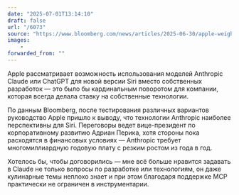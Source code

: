 ```yaml
---
date: "2025-07-01T13:14:10"
draft: false
url: "/6073"
source: "https://www.bloomberg.com/news/articles/2025-06-30/apple-weighs-replacing-siri-s-ai-llms-with-anthropic-claude-or-openai-chatgpt"
images:
    -
forwarded_from: ""
---
```


Apple рассматривает возможность использования моделей Anthropic Claude или ChatGPT для новой версии Siri вместо собственных разработок — это было бы кардинальным поворотом для компании, которая всегда делала ставку на собственные технологии.

По данным Bloomberg, после тестирования различных вариантов руководство Apple пришло к выводу, что технологии Anthropic наиболее перспективны для Siri. Переговоры ведет вице-президент по корпоративному развитию Адриан Перика, хотя стороны пока расходятся в финансовых условиях — Anthropic требует многомиллиардную годовую плату с резким ростом из года в год.

Хотелось бы, чтобы договорились — мне всё больше нравится задавать в Claude не только вопросы по разработке или технологиям, он даже кулинарные темы неплохо знает и при этом благодаря поддержке MCP практически не ограничен в инструментарии.
